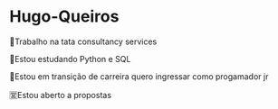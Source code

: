 # Hugo-Queiros

💼Trabalho na tata consultancy services



📓Estou estudando Python e SQL




🚥Estou em transição de carreira quero ingressar como progamador jr



🈺Estou aberto a propostas 
